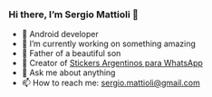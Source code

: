 ### Hi there, I’m Sergio Mattioli 👋

- 📲 Android developer
- 🔭 I’m currently working on something amazing
- 🌱 Father of a beautiful son
- 🎉 Creator of [Stickers Argentinos para WhatsApp](https://play.google.com/store/apps/details?id=com.astromobile.stickerarg)
- 💬 Ask me about anything
- 📫 How to reach me: sergio.mattioli@gmail.com
<!--
**sergiomattioli/sergiomattioli** is a ✨ _special_ ✨ repository because its `README.md` (this file) appears on your GitHub profile.

Here are some ideas to get you started:

- 🔭 I’m currently working on ...
- 🌱 I’m currently learning ...
- 👯 I’m looking to collaborate on ...
- 🤔 I’m looking for help with ...
- 💬 Ask me about ...
- 📫 How to reach me: ...
- 😄 Pronouns: ...
- ⚡ Fun fact: ...
-->
